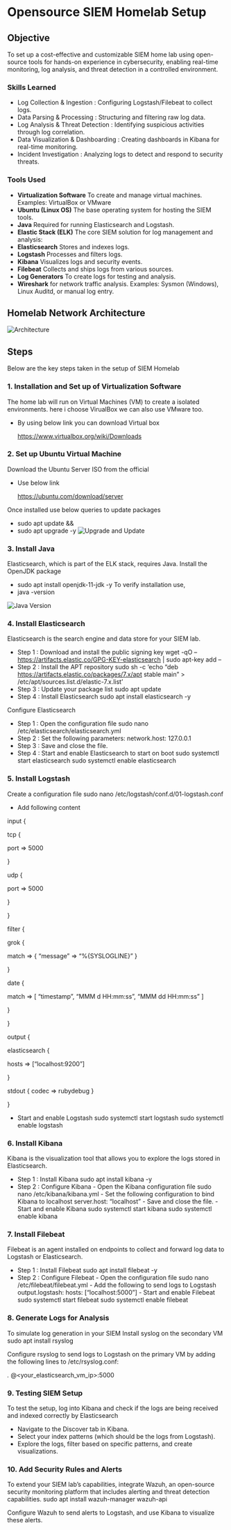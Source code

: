 # Opensource SIEM Homelab Setup

## Objective
To set up a cost-effective and customizable SIEM home lab using open-source tools for hands-on experience in cybersecurity, enabling real-time monitoring, log analysis, and threat detection in a controlled environment.

### Skills Learned

- Log Collection & Ingestion        : Configuring Logstash/Filebeat to collect logs.
- Data Parsing & Processing         : Structuring and filtering raw log data.
- Log Analysis & Threat Detection   : Identifying suspicious activities through log correlation.
- Data Visualization & Dashboarding : Creating dashboards in Kibana for real-time monitoring.
- Incident Investigation            : Analyzing logs to detect and respond to security threats.

### Tools Used

- **Virtualization Software** To create and manage virtual machines.
    Examples: VirtualBox or VMware
- **Ubuntu (Linux OS)** The base operating system for hosting the SIEM tools.
- **Java** Required for running Elasticsearch and Logstash.
- **Elastic Stack (ELK)** The core SIEM solution for log management and analysis:
- **Elasticsearch** Stores and indexes logs.
- **Logstash**  Processes and filters logs.
- **Kibana** Visualizes logs and security events.
- **Filebeat** Collects and ships logs from various sources.
- **Log Generators** To create logs for testing and analysis.
- **Wireshark** for network traffic analysis.
    Examples: Sysmon (Windows), Linux Auditd, or manual log entry.

## Homelab Network Architecture
![Architecture](https://github.com/Abhijithprashanth/Abhijithprashanth/blob/main/Homelab%20Network%20Architecture)

## Steps

Below are the key steps taken in the setup of SIEM Homelab

### 1. Installation and Set up of Virtualization Software
The home lab will run on Virtual Machines (VM) to create a isolated environments. here i choose VirualBox we can also use VMware too.
 - By using below link you can download Virtual box
   
   https://www.virtualbox.org/wiki/Downloads

### 2. Set up Ubuntu Virtual Machine
Download the Ubuntu Server ISO from the official
 - Use below link

   https://ubuntu.com/download/server
   
Once installed use below queries to update packages
- sudo apt update &&
- sudo apt upgrade -y
![Upgrade and Update](https://github.com/Abhijithprashanth/Abhijithprashanth/blob/main/update%20upgrade.png)

### 3. Install Java
Elasticsearch, which is part of the ELK stack, requires Java. Install the OpenJDK package
- sudo apt install openjdk-11-jdk -y
To verify installation use,
- java -version

![Java Version](https://github.com/Abhijithprashanth/Abhijithprashanth/blob/main/java%20ver.png)

### 4. Install Elasticsearch
Elasticsearch is the search engine and data store for your SIEM lab.
- Step 1 : Download and install the public signing key
  wget -qO – https://artifacts.elastic.co/GPG-KEY-elasticsearch | sudo apt-key add –
- Step 2 : Install the APT repository
  sudo sh -c ‘echo “deb https://artifacts.elastic.co/packages/7.x/apt stable main” > /etc/apt/sources.list.d/elastic-7.x.list’
- Step 3 : Update your package list
  sudo apt update
- Step 4 : Install Elasticsearch
  sudo apt install elasticsearch -y
  
Configure Elasticsearch
- Step 1 : Open the configuration file
  sudo nano /etc/elasticsearch/elasticsearch.yml
- Step 2 : Set the following parameters:
  network.host: 127.0.0.1
- Step 3 : Save and close the file.
- Step 4 : Start and enable Elasticsearch to start on boot
  sudo systemctl start elasticsearch
  sudo systemctl enable elasticsearch


### 5. Install Logstash
Create a configuration file
sudo nano /etc/logstash/conf.d/01-logstash.conf

- Add following content 

input {

 tcp {

 port => 5000

 }

 udp {

 port => 5000

 }

 }

filter {

grok {

match => { “message” => “%{SYSLOGLINE}” }

}

date {

match => [ “timestamp”, “MMM d HH:mm:ss”, “MMM dd HH:mm:ss” ]

}

}

output {

elasticsearch {

hosts => [“localhost:9200”]

}

stdout { codec => rubydebug }

}

- Start and enable Logstash
  sudo systemctl start logstash
  sudo systemctl enable logstash

### 6. Install Kibana
Kibana is the visualization tool that allows you to explore the logs stored in Elasticsearch.

- Step 1 : Install Kibana
  sudo apt install kibana -y
- Step 2 : Configure Kibana
           - Open the Kibana configuration file
             sudo nano /etc/kibana/kibana.yml
           - Set the following configuration to bind Kibana to localhost
             server.host: “localhost”
           - Save and close the file.
           - Start and enable Kibana
             sudo systemctl start kibana
             sudo systemctl enable kibana

### 7. Install Filebeat
Filebeat is an agent installed on endpoints to collect and forward log data to Logstash or Elasticsearch.

- Step 1 : Install Filebeat
  sudo apt install filebeat -y
- Step 2 : Configure Filebeat
           - Open the configuration file
             sudo nano /etc/filebeat/filebeat.yml
           - Add the following to send logs to Logstash
             output.logstash:
             hosts: [“localhost:5000”]
           - Start and enable Filebeat
             sudo systemctl start filebeat
             sudo systemctl enable filebeat

### 8. Generate Logs for Analysis
To simulate log generation in your SIEM Install syslog on the secondary VM
sudo apt install rsyslog

Configure rsyslog to send logs to Logstash on the primary VM by adding the following lines to /etc/rsyslog.conf:

*.* @<your_elasticsearch_vm_ip>:5000

### 9. Testing SIEM Setup
To test the setup, log into Kibana and check if the logs are being received and indexed correctly by Elasticsearch
- Navigate to the Discover tab in Kibana.
- Select your index patterns (which should be the logs from Logstash).
- Explore the logs, filter based on specific patterns, and create visualizations.

### 10. Add Security Rules and Alerts
To extend your SIEM lab’s capabilities, integrate Wazuh, an open-source security monitoring platform that includes alerting and threat detection capabilities.
sudo apt install wazuh-manager wazuh-api

Configure Wazuh to send alerts to Logstash, and use Kibana to visualize these alerts.
